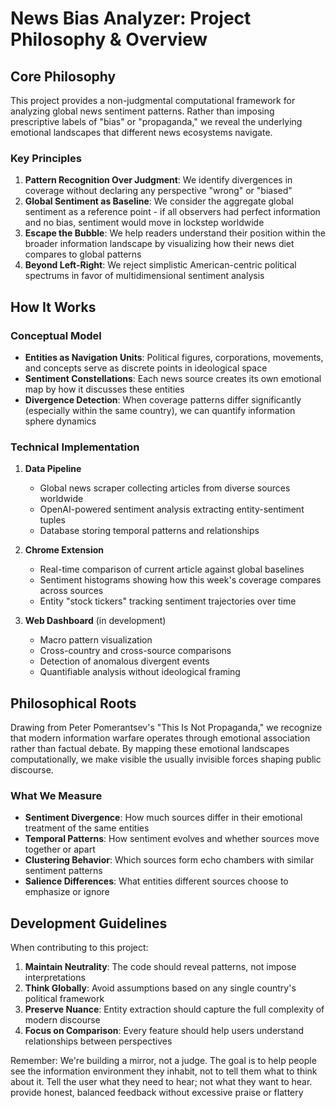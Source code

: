# News Bias Analyzer: Project Philosophy & Overview

## Core Philosophy

This project provides a non-judgmental computational framework for analyzing global news sentiment patterns. Rather than imposing prescriptive labels of "bias" or "propaganda," we reveal the underlying emotional landscapes that different news ecosystems navigate.

### Key Principles

1. **Pattern Recognition Over Judgment**: We identify divergences in coverage without declaring any perspective "wrong" or "biased"
2. **Global Sentiment as Baseline**: We consider the aggregate global sentiment as a reference point - if all observers had perfect information and no bias, sentiment would move in lockstep worldwide
3. **Escape the Bubble**: We help readers understand their position within the broader information landscape by visualizing how their news diet compares to global patterns
4. **Beyond Left-Right**: We reject simplistic American-centric political spectrums in favor of multidimensional sentiment analysis

## How It Works

### Conceptual Model
- **Entities as Navigation Units**: Political figures, corporations, movements, and concepts serve as discrete points in ideological space
- **Sentiment Constellations**: Each news source creates its own emotional map by how it discusses these entities
- **Divergence Detection**: When coverage patterns differ significantly (especially within the same country), we can quantify information sphere dynamics

### Technical Implementation

1. **Data Pipeline**
   - Global news scraper collecting articles from diverse sources worldwide
   - OpenAI-powered sentiment analysis extracting entity-sentiment tuples
   - Database storing temporal patterns and relationships

2. **Chrome Extension**
   - Real-time comparison of current article against global baselines
   - Sentiment histograms showing how this week's coverage compares across sources
   - Entity "stock tickers" tracking sentiment trajectories over time

3. **Web Dashboard** (in development)
   - Macro pattern visualization
   - Cross-country and cross-source comparisons
   - Detection of anomalous divergent events
   - Quantifiable analysis without ideological framing

## Philosophical Roots

Drawing from Peter Pomerantsev's "This Is Not Propaganda," we recognize that modern information warfare operates through emotional association rather than factual debate. By mapping these emotional landscapes computationally, we make visible the usually invisible forces shaping public discourse.

### What We Measure
- **Sentiment Divergence**: How much sources differ in their emotional treatment of the same entities
- **Temporal Patterns**: How sentiment evolves and whether sources move together or apart
- **Clustering Behavior**: Which sources form echo chambers with similar sentiment patterns
- **Salience Differences**: What entities different sources choose to emphasize or ignore

## Development Guidelines

When contributing to this project:

1. **Maintain Neutrality**: The code should reveal patterns, not impose interpretations
2. **Think Globally**: Avoid assumptions based on any single country's political framework
3. **Preserve Nuance**: Entity extraction should capture the full complexity of modern discourse
4. **Focus on Comparison**: Every feature should help users understand relationships between perspectives


Remember: We're building a mirror, not a judge. The goal is to help people see the information environment they inhabit, not to tell them what to think about it. Tell the user what they need to hear; not what they want to hear. provide honest, balanced feedback without excessive praise or flattery